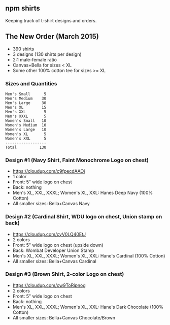 ## npm shirts

Keeping track of t-shirt designs and orders.

## The New Order (March 2015)

- 390 shirts
- 3 designs (130 shirts per design)
- 2:1 male-female ratio
- Canvas+Bella for sizes < XL
- Some other 100% cotton tee for sizes >= XL

### Sizes and Quantities

```
Men's Small      5
Men's Medium    30
Men's Large     30
Men's XL        15
Men's XXL        5
Men's XXXL       5
Women's Small   10
Women's Medium  10
Women's Large   10
Women's XL       5
Women's XXL      5
------------------
Total          130
```

### Design #1 (Navy Shirt, Faint Monochrome Logo on chest)

- https://cloudup.com/c9fpecdAAOi
- 1 color
- Front: 5" wide logo on chest
- Back: nothing
- Men's XL, XXL, XXXL; Women's XL, XXL: Hanes Deep Navy (100% Cotton)
- All smaller sizes: Bella+Canvas Navy

### Design #2 (Cardinal Shirt, WDU logo on chest, Union stamp on back)

- https://cloudup.com/cyV0LQ40EtJ
- 2 colors
- Front: 5" wide logo on chest (upside down)
- Back: Wombat Developer Union Stamp
- Men's XL, XXL, XXXL; Women's XL, XXL: Hane's Cardinal (100% Cotton)
- All smaller sizes: Bella+Canvas Cardinal

### Design #3 (Brown Shirt, 2-color Logo on chest)

- https://cloudup.com/cw9ToRipnog
- 2 colors
- Front: 5" wide logo on chest
- Back: nothing
- Men's XL, XXL, XXXL; Women's XL, XXL: Hane's Dark Chocolate (100% Cotton)
- All smaller sizes: Bella+Canvas Chocolate/Brown
